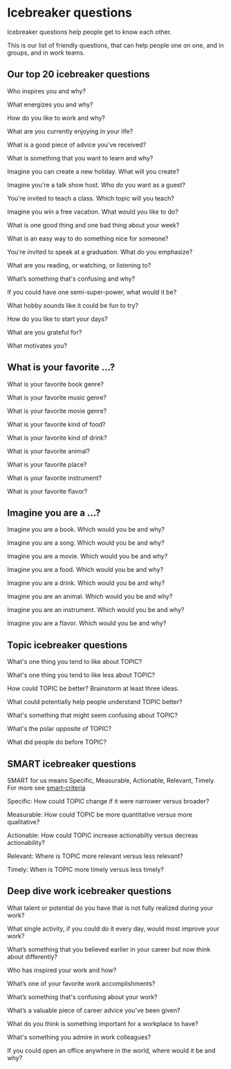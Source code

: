 # Icebreaker questions

Icebreaker questions help people get to know each other.

This is our list of friendly questions, that can help people one on one, and in groups, and in work teams.


## Our top 20 icebreaker questions

Who inspires you and why?

What energizes you and why?

How do you like to work and why?

What are you currently enjoying in your life?

What is a good piece of advice you've received?

What is something that you want to learn and why?

Imagine you can create a new holiday. What will you create?

Imagine you're a talk show host. Who do you want as a guest?

You're invited to teach a class. Which topic will you teach?

Imagine you win a free vacation. What would you like to do?

What is one good thing and one bad thing about your week?

What is an easy way to do something nice for someone?

You're invited to speak at a graduation. What do you emphasize?

What are you reading, or watching, or listening to?

What’s something that's confusing and why?

If you could have one semi-super-power, what would it be?

What hobby sounds like it could be fun to try?

How do you like to start your days?

What are you grateful for?

What motivates you?


## What is your favorite …?

What is your favorite book genre?

What is your favorite music genre?

What is your favorite movie genre?

What is your favorite kind of food?

What is your favorite kind of drink?

What is your favorite animal?

What is your favorite place?

What is your favorite instrument?

What is your favorite flavor?


## Imagine you are a …?

Imagine you are a book. Which would you be and why?

Imagine you are a song. Which would you be and why?

Imagine you are a movie. Which would you be and why?

Imagine you are a food. Which would you be and why?

Imagine you are a drink. Which would you be and why?

Imagine you are an animal. Which would you be and why?

Imagine you are an instrument. Which would you be and why?

Imagine you are a flavor. Which would you be and why?


## Topic icebreaker questions

What's one thing you tend to like about TOPIC?

What's one thing you tend to like less about TOPIC?

How could TOPIC be better? Brainstorm at least three ideas.

What could potentially help people understand TOPIC better?

What's something that might seem confusing about TOPIC?

What's the polar opposite of TOPIC?

What did people do before TOPIC?


## SMART icebreaker questions

SMART for us means Specific, Measurable, Actionable, Relevant, Timely. For more see [smart-criteria](https://github.com/joelparkerhenderson/smart-criteria)

Specific: How could TOPIC change if it were narrower versus broader?

Measurable: How could TOPIC be more quantitative versus more qualitative?

Actionable: How could TOPIC increase actionabilty versus decreas actionability?

Relevant: Where is TOPIC more relevant versus less relevant? 

Timely: When is TOPIC more timely versus less timely?


## Deep dive work icebreaker questions

What talent or potential do you have that is not fully realized during your work?

What single activity, if you could do it every day, would most improve your work?

What’s something that you believed earlier in your career but now think about differently?

Who has inspired your work and how?

What’s one of your favorite work accomplishments?

What’s something that's confusing about your work?

What’s a valuable piece of career advice you’ve been given?

What do you think is something important for a workplace to have?

What's something you admire in work colleagues?

If you could open an office anywhere in the world, where would it be and why?
